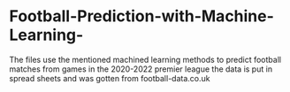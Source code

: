 # Football-Prediction-with-Machine-Learning-
The files use the mentioned machined learning methods to predict football matches
from games in the 2020-2022 premier league the data is put in spread sheets and was gotten from football-data.co.uk
